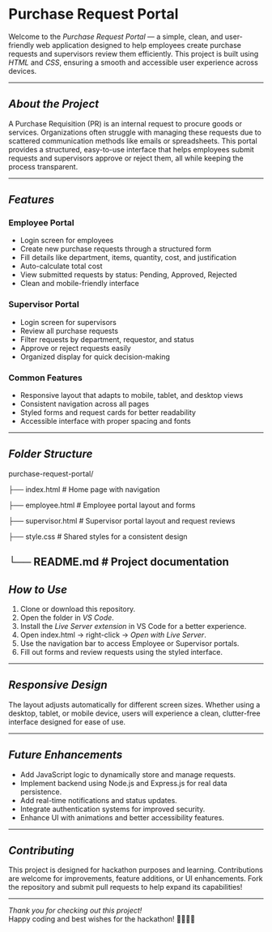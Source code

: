 # Purchase Request Portal

Welcome to the *Purchase Request Portal* — a simple, clean, and user-friendly web application designed to help employees create purchase requests and supervisors review them efficiently. This project is built using *HTML* and *CSS*, ensuring a smooth and accessible user experience across devices.

---

##  *About the Project*

A Purchase Requisition (PR) is an internal request to procure goods or services. Organizations often struggle with managing these requests due to scattered communication methods like emails or spreadsheets. This portal provides a structured, easy-to-use interface that helps employees submit requests and supervisors approve or reject them, all while keeping the process transparent.

---

##  *Features*

###  Employee Portal
- Login screen for employees
- Create new purchase requests through a structured form
- Fill details like department, items, quantity, cost, and justification
- Auto-calculate total cost
- View submitted requests by status: Pending, Approved, Rejected
- Clean and mobile-friendly interface

###  Supervisor Portal
- Login screen for supervisors
- Review all purchase requests
- Filter requests by department, requestor, and status
- Approve or reject requests easily
- Organized display for quick decision-making

###  Common Features
- Responsive layout that adapts to mobile, tablet, and desktop views
- Consistent navigation across all pages
- Styled forms and request cards for better readability
- Accessible interface with proper spacing and fonts

---

##  *Folder Structure*
purchase-request-portal/

├── index.html # Home page with navigation

├── employee.html # Employee portal layout and forms

├── supervisor.html # Supervisor portal layout and request reviews

├── style.css # Shared styles for a consistent design

└── README.md # Project documentation
---

##  *How to Use*

1. Clone or download this repository.
2. Open the folder in *VS Code*.
3. Install the *Live Server extension* in VS Code for a better experience.
4. Open index.html → right-click → *Open with Live Server*.
5. Use the navigation bar to access Employee or Supervisor portals.
6. Fill out forms and review requests using the styled interface.

---

##  *Responsive Design*

The layout adjusts automatically for different screen sizes. Whether using a desktop, tablet, or mobile device, users will experience a clean, clutter-free interface designed for ease of use.

---

##  *Future Enhancements*

- Add JavaScript logic to dynamically store and manage requests.
- Implement backend using Node.js and Express.js for real data persistence.
- Add real-time notifications and status updates.
- Integrate authentication systems for improved security.
- Enhance UI with animations and better accessibility features.

---

##  *Contributing*

This project is designed for hackathon purposes and learning. Contributions are welcome for improvements, feature additions, or UI enhancements. Fork the repository and submit pull requests to help expand its capabilities!

---

*Thank you for checking out this project!*  
Happy coding and best wishes for the hackathon! 🚀🎯📂✨
